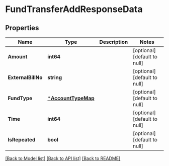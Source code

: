 # FundTransferAddResponseData

## Properties
Name | Type | Description | Notes
------------ | ------------- | ------------- | -------------
**Amount** | **int64** |  | [optional] [default to null]
**ExternalBillNo** | **string** |  | [optional] [default to null]
**FundType** | [***AccountTypeMap**](AccountTypeMap.md) |  | [optional] [default to null]
**Time** | **int64** |  | [optional] [default to null]
**IsRepeated** | **bool** |  | [optional] [default to null]

[[Back to Model list]](../README.md#documentation-for-models) [[Back to API list]](../README.md#documentation-for-api-endpoints) [[Back to README]](../README.md)


